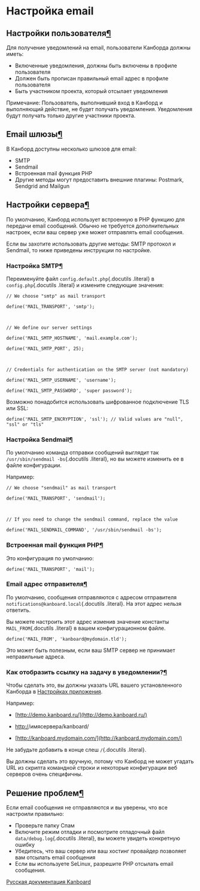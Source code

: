 Настройка email
===============


Настройки пользователя[¶](#user-settings "Ссылка на этот заголовок")
--------------------------------------------------------------------

Для получение уведомлений на email, пользователи Канборда должны иметь:

-   Включенные уведомления, должны быть включены в профиле пользователя
-   Должен быть прописан правильный email адрес в профиле пользователя
-   Быть участником проекта, который отсылает уведомления


Примечание: Пользователь, выполнивший вход в Канборд и выполняющий действие, не будет получать уведомления. Уведомления будут получать только другие участники проекта.



Email шлюзы[¶](#email-transports "Ссылка на этот заголовок")
------------------------------------------------------------

В Канборд доступны несколько шлюзов для email:

-   SMTP
-   Sendmail
-   Встроенная mail функция PHP
-   Другие методы могут предоставить внешние плагины: Postmark, Sendgrid and Mailgun


Настройки сервера[¶](#server-settings "Ссылка на этот заголовок")
-----------------------------------------------------------------

По умолчанию, Канборд использует встроенную в PHP функцию для передачи email сообщений. Обычно не требуется дополнительных настроек, если ваш сервер уже может отправлять email сообщения.

Если вы захотите использовать другие методы: SMTP протокол и Sendmail, то ниже приведены инструкции по настройке.

### Настройка SMTP[¶](#smtp-configuration "Ссылка на этот заголовок")

Переименуйте файл `config.default.php`{.docutils .literal} в `config.php`{.docutils .literal} и измените следующие значения:


    // We choose "smtp" as mail transport

    define('MAIL_TRANSPORT', 'smtp');



    // We define our server settings

    define('MAIL_SMTP_HOSTNAME', 'mail.example.com');

    define('MAIL_SMTP_PORT', 25);



    // Credentials for authentication on the SMTP server (not mandatory)

    define('MAIL_SMTP_USERNAME', 'username');

    define('MAIL_SMTP_PASSWORD', 'super password');



Возможно понадобится использовать шифрованное подключение TLS или SSL:


    define('MAIL_SMTP_ENCRYPTION', 'ssl'); // Valid values are "null", "ssl" or "tls"


### Настройка Sendmail[¶](#sendmail-configuration "Ссылка на этот заголовок")

По умолчанию команда отправки сообщений выглядит так `/usr/sbin/sendmail -bs`{.docutils .literal}, но вы можете изменить ее в файле конфигурации.

Например:



    // We choose "sendmail" as mail transport

    define('MAIL_TRANSPORT', 'sendmail');



    // If you need to change the sendmail command, replace the value

    define('MAIL_SENDMAIL_COMMAND', '/usr/sbin/sendmail -bs');



### Встроенная mail функция PHP[¶](#php-native-mail-function "Ссылка на этот заголовок")

Это конфигурация по умолчанию:



    define('MAIL_TRANSPORT', 'mail');



### Email адрес отправителя[¶](#the-sender-email-address "Ссылка на этот заголовок")

По умолчанию, сообщения отправляются с адресом отправителя `notifications@kanboard.local`{.docutils .literal}. На этот адрес нельзя ответить.

Вы можете настроить этот адрес изменив значение константы `MAIL_FROM`{.docutils .literal} в вашем конфигурационном файле.


    define('MAIL_FROM', 'kanboard@mydomain.tld');


Это может быть полезным, если ваш SMTP сервер не принимает неправильные адреса.


### Как отобразить ссылку на задачу в уведомлении?[¶](#how-to-display-a-link-to-the-task-in-notifications "Ссылка на этот заголовок")

Чтобы сделать это, вы должны указать URL вашего установленного Канборда в [Настройках приложения](application-configuration.markdown).

Например:



-   [http://demo.kanboard.ru/](http://demo.kanboard.ru/)



-   <http:/>/имясервера/kanboard/



-   [http://kanboard.mydomain.com/](http://kanboard.mydomain.com/)



Не забудьте добавить в конце слеш `/`{.docutils .literal}.



Вы должны сделать это вручную, потому что Канборд не может угадать URL из скрипта командной строки и некоторые конфигурации веб серверов очень специфичны.


Решение проблем[¶](#troubleshooting "Ссылка на этот заголовок")
---------------------------------------------------------------

Если email сообщения не отправляются и вы уверены, что все настроили правильно:

-   Проверьте папку Спам
-   Включите режим отладки и посмотрите отладочный файл `data/debug.log`{.docutils .literal}, вы можете увидеть конкретную ошибку
-   Убедитесь, что ваш сервер или ваш хостинг провайдер позволяет вам отсылать email сообщения
-   Если вы используете SeLinux, разрешите PHP отсылать email сообщения.


 



[Русская документация Kanboard](http://kanboard.ru/doc/)

